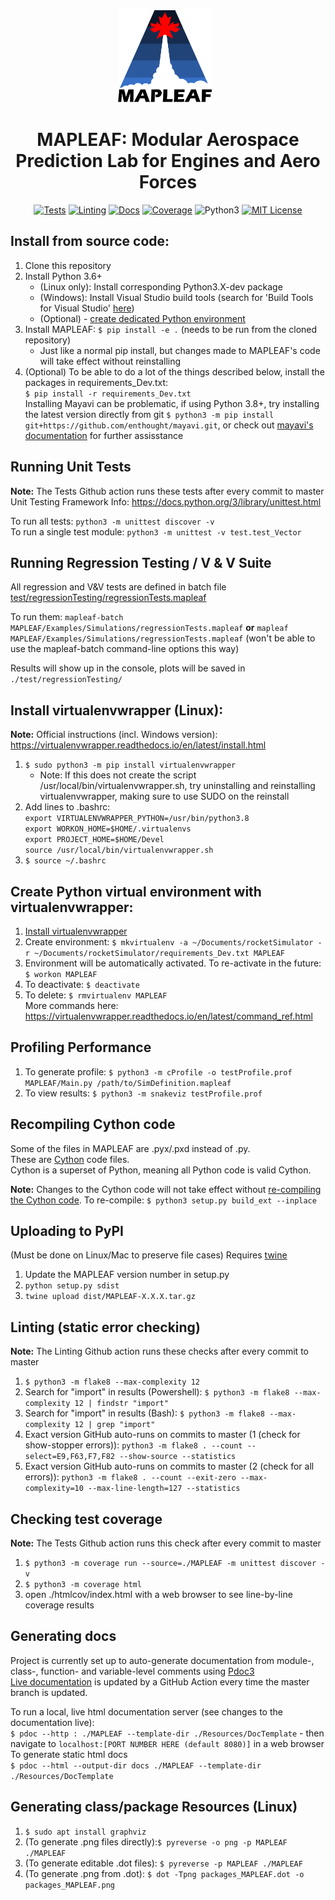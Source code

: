 <p align="center">
  <img src="Resources/Draft2Logo.png?raw=true" alt="Logo"
    title="MAPLEAF" height=150 style="padding-right: 10px;"/>
  <h1 align="center">MAPLEAF: Modular Aerospace Prediction Lab for Engines and Aero Forces</h1>
</p>

<p align="center">
<a align="center" href="https://github.com/henrystoldt/mapleaf/actions"><img alt="Tests" src="https://github.com/henrystoldt/mapleaf/workflows/Tests/badge.svg"></a>
  <a align="center" href="https://github.com/henrystoldt/mapleaf/actions"><img alt="Linting" src="https://github.com/henrystoldt/mapleaf/workflows/Linting/badge.svg"></a>
  <a align="center" href="https://henrystoldt.github.io/MAPLEAF/"><img alt="Docs" src="https://github.com/henrystoldt/mapleaf/workflows/Docs/badge.svg"></a>
  <a align="center" href="https://codecov.io/gh/henrystoldt/mapleaf"><img alt="Coverage" src="https://codecov.io/gh/henrystoldt/mapleaf/branch/master/graph/badge.svg"></a>
  <img alt="Python3" src="https://img.shields.io/badge/python-3.6+-brightgreen">
  <a align="center" href="https://lbesson.mit-license.org/"><img alt="MIT License" src="https://img.shields.io/badge/License-MIT-blue.svg"></a>
</p>

## Install from source code:
1. Clone this repository
2. Install Python 3.6+
    - (Linux only): Install corresponding Python3.X-dev package
    - (Windows): Install Visual Studio build tools (search for 'Build Tools for Visual Studio' [here](https://visualstudio.microsoft.com/downloads/))
    - (Optional) - [create dedicated Python environment](#create-python-virtual-environment-with-virtualenvwrapper)  
3. Install MAPLEAF: `$ pip install -e .` (needs to be run from the cloned repository)
    - Just like a normal pip install, but changes made to MAPLEAF's code will take effect without reinstalling
4. (Optional) To be able to do a lot of the things described below, install the packages in requirements_Dev.txt:  
    `$ pip install -r requirements_Dev.txt`  
    Installing Mayavi can be problematic, if using Python 3.8+, try installing the latest version directly from git `$ python3 -m pip install git+https://github.com/enthought/mayavi.git`, or check out [mayavi's documentation](https://github.com/enthought/mayavi) for further assisstance

## Running Unit Tests
**Note:** The Tests Github action runs these tests after every commit to master
Unit Testing Framework Info:
https://docs.python.org/3/library/unittest.html
  
To run all tests: `python3 -m unittest discover -v`   
To run a single test module: `python3 -m unittest -v test.test_Vector`  

## Running Regression Testing / V & V Suite
All regression and V&V tests are defined in batch file [test/regressionTesting/regressionTests.mapleaf](https://github.com/henrystoldt/MAPLEAF/blob/master/test/regressionTesting/testDefinitions.mapleaf)  

To run them:
`mapleaf-batch MAPLEAF/Examples/Simulations/regressionTests.mapleaf` **or**
`mapleaf MAPLEAF/Examples/Simulations/regressionTests.mapleaf` (won't be able to use the mapleaf-batch command-line options this way)

Results will show up in the console, plots will be saved in `./test/regressionTesting/`

## Install virtualenvwrapper (Linux):
**Note:** Official instructions (incl. Windows version): https://virtualenvwrapper.readthedocs.io/en/latest/install.html  
1. `$ sudo python3 -m pip install virtualenvwrapper`
    - Note: If this does not create the script /usr/local/bin/virtualenvwrapper.sh, try uninstalling and reinstalling virtualenvwrapper, making sure to use SUDO on the reinstall
2. Add lines to .bashrc:  
`export VIRTUALENVWRAPPER_PYTHON=/usr/bin/python3.8`  
`export WORKON_HOME=$HOME/.virtualenvs`  
`export PROJECT_HOME=$HOME/Devel`  
`source /usr/local/bin/virtualenvwrapper.sh`  
3. `$ source ~/.bashrc`

## Create Python virtual environment with virtualenvwrapper:
1. [Install virtualenvwrapper](#install-virtualenvwrapper-(linux))
2. Create environment: `$ mkvirtualenv -a ~/Documents/rocketSimulator -r ~/Documents/rocketSimulator/requirements_Dev.txt MAPLEAF`  
3. Environment will be automatically activated. To re-activate in the future: `$ workon MAPLEAF`  
4. To deactivate: `$ deactivate`  
5. To delete: `$ rmvirtualenv MAPLEAF`  
More commands here: https://virtualenvwrapper.readthedocs.io/en/latest/command_ref.html

## Profiling Performance
1. To generate profile: `$ python3 -m cProfile -o testProfile.prof MAPLEAF/Main.py /path/to/SimDefinition.mapleaf`
2. To view results: `$ python3 -m snakeviz testProfile.prof`

## Recompiling Cython code
Some of the files in MAPLEAF are .pyx/.pxd instead of .py.  
These are [Cython](https://cython.org/) code files.  
Cython is a superset of Python, meaning all Python code is valid Cython.  

**Note:** Changes to the Cython code will not take effect without [re-compiling the Cython code](https://cython.readthedocs.io/en/latest/src/userguide/source_files_and_compilation.html). 
To re-compile: `$ python3 setup.py build_ext --inplace`

## Uploading to PyPI
(Must be done on Linux/Mac to preserve file cases)
Requires [twine](https://pypi.org/project/twine/)
1. Update the MAPLEAF version number in setup.py
2. `python setup.py sdist`
3. `twine upload dist/MAPLEAF-X.X.X.tar.gz`

## Linting (static error checking)
**Note:** The Linting Github action runs these checks after every commit to master
1. `$ python3 -m flake8 --max-complexity 12`
2. Search for "import" in results (Powershell): `$ python3 -m flake8 --max-complexity 12 | findstr "import"`
3. Search for "import" in results (Bash): `$ python3 -m flake8 --max-complexity 12 | grep "import"`
4. Exact version GitHub auto-runs on commits to master (1 (check for show-stopper errors)): `python3 -m flake8 . --count --select=E9,F63,F7,F82 --show-source --statistics`
5. Exact version GitHub auto-runs on commits to master (2 (check for all errors)): `python3 -m flake8 . --count --exit-zero --max-complexity=10 --max-line-length=127 --statistics`

## Checking test coverage
**Note:** The Tests Github action runs this check after every commit to master
1. `$ python3 -m coverage run --source=./MAPLEAF -m unittest discover -v`
2. `$ python3 -m coverage html`
3. open ./htmlcov/index.html with a web browser to see line-by-line coverage results

## Generating docs
Project is currently set up to auto-generate documentation from module-, class-, function- and variable-level comments using [Pdoc3](https://pdoc3.github.io/pdoc/doc/pdoc/#gsc.tab=0 )  
[Live documentation](https://henrystoldt.github.io/MAPLEAF/) is updated by a GitHub Action every time the master branch is updated.  

To run a local, live html documentation server (see changes to the documentation live):  
`$ pdoc --http : ./MAPLEAF --template-dir ./Resources/DocTemplate`  - then navigate to `localhost:[PORT NUMBER HERE (default 8080)]` in a web browser  
To generate static html docs  
`$ pdoc --html --output-dir docs ./MAPLEAF --template-dir ./Resources/DocTemplate`  

## Generating class/package Resources (Linux)
1. `$ sudo apt install graphviz`
2. (To generate .png files directly):`$ pyreverse -o png -p MAPLEAF ./MAPLEAF`
3. (To generate editable .dot files): `$ pyreverse -p MAPLEAF ./MAPLEAF`
4. (To generate .png from .dot): `$ dot -Tpng packages_MAPLEAF.dot -o packages_MAPLEAF.png`
